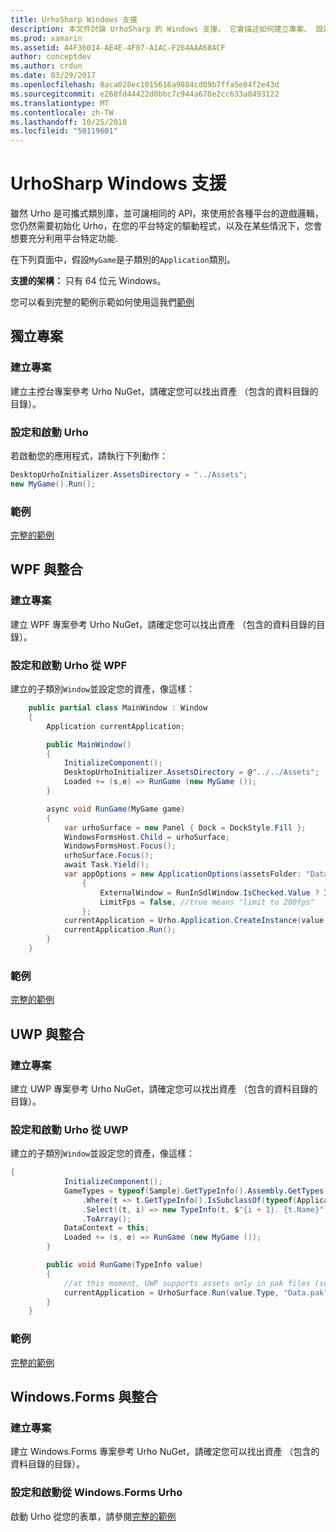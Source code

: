 ```yaml
---
title: UrhoSharp Windows 支援
description: 本文件討論 UrhoSharp 的 Windows 支援。 它會描述如何建立專案、 設定和啟動 Urho、 整合與 WPF 和 UWP 與整合。
ms.prod: xamarin
ms.assetid: A4F36014-AE4E-4F07-A1AC-F264AAA68ACF
author: conceptdev
ms.author: crdun
ms.date: 03/29/2017
ms.openlocfilehash: 8aca028ec1015616a9884cd09b7ffa5e04f2e43d
ms.sourcegitcommit: e268fd44422d0bbc7c944a678e2cc633a0493122
ms.translationtype: MT
ms.contentlocale: zh-TW
ms.lasthandoff: 10/25/2018
ms.locfileid: "50119601"
---
```

# <a name="urhosharp-windows-support"></a>UrhoSharp Windows 支援

雖然 Urho 是可攜式類別庫，並可讓相同的 API，來使用於各種平台的遊戲邏輯，您仍然需要初始化 Urho，在您的平台特定的驅動程式，以及在某些情況下，您會想要充分利用平台特定功能.

在下列頁面中，假設`MyGame`是子類別的`Application`類別。

**支援的架構：** 只有 64 位元 Windows。

您可以看到完整的範例示範如何使用這我們[範例](https://github.com/xamarin/urho-samples/tree/master/FeatureSamples)

## <a name="standalone-project"></a>獨立專案

### <a name="creating-a-project"></a>建立專案

建立主控台專案參考 Urho NuGet，請確定您可以找出資產 （包含的資料目錄的目錄）。

### <a name="configuring-and-launching-urho"></a>設定和啟動 Urho

若啟動您的應用程式，請執行下列動作：

```csharp
DesktopUrhoInitializer.AssetsDirectory = "../Assets";
new MyGame().Run();
```

### <a name="example"></a>範例

[完整的範例](https://github.com/xamarin/urho-samples/tree/master/FeatureSamples/Desktop)

## <a name="integrated-with-wpf"></a>WPF 與整合

### <a name="creating-a-project"></a>建立專案

建立 WPF 專案參考 Urho NuGet，請確定您可以找出資產 （包含的資料目錄的目錄）。

### <a name="configuring-and-launching-urho-from-wpf"></a>設定和啟動 Urho 從 WPF

建立的子類別`Window`並設定您的資產，像這樣：

```csharp
    public partial class MainWindow : Window
    {
        Application currentApplication;

        public MainWindow()
        {
            InitializeComponent();
            DesktopUrhoInitializer.AssetsDirectory = @"../../Assets";
            Loaded += (s,e) => RunGame (new MyGame ());
        }

        async void RunGame(MyGame game)
        {
            var urhoSurface = new Panel { Dock = DockStyle.Fill };
            WindowsFormsHost.Child = urhoSurface;
            WindowsFormsHost.Focus();
            urhoSurface.Focus();
            await Task.Yield();
            var appOptions = new ApplicationOptions(assetsFolder: "Data")
                {
                    ExternalWindow = RunInSdlWindow.IsChecked.Value ? IntPtr.Zero : urhoSurface.Handle,
                    LimitFps = false, //true means "limit to 200fps"
                };
            currentApplication = Urho.Application.CreateInstance(value.Type, appOptions);
            currentApplication.Run();
        }
    }
```

### <a name="example"></a>範例

[完整的範例](https://github.com/xamarin/urho-samples/tree/master/FeatureSamples/WPF)

## <a name="integrated-with-uwp"></a>UWP 與整合

### <a name="creating-a-project"></a>建立專案

建立 UWP 專案參考 Urho NuGet，請確定您可以找出資產 （包含的資料目錄的目錄）。

### <a name="configuring-and-launching-urho-from-uwp"></a>設定和啟動 Urho 從 UWP

建立的子類別`Window`並設定您的資產，像這樣：

```csharp
{
            InitializeComponent();
            GameTypes = typeof(Sample).GetTypeInfo().Assembly.GetTypes()
                .Where(t => t.GetTypeInfo().IsSubclassOf(typeof(Application)) && t != typeof(Sample))
                .Select((t, i) => new TypeInfo(t, $"{i + 1}. {t.Name}", ""))
                .ToArray();
            DataContext = this;
            Loaded += (s, e) => RunGame (new MyGame ());
        }

        public void RunGame(TypeInfo value)
        {
            //at this moment, UWP supports assets only in pak files (see PackageTool)
            currentApplication = UrhoSurface.Run(value.Type, "Data.pak");
        }
    }
```

### <a name="example"></a>範例

[完整的範例](https://github.com/xamarin/urho-samples/tree/master/FeatureSamples/UWP)

## <a name="integrated-with-windowsforms"></a>Windows.Forms 與整合

### <a name="creating-a-project"></a>建立專案

建立 Windows.Forms 專案參考 Urho NuGet，請確定您可以找出資產 （包含的資料目錄的目錄）。

### <a name="configuring-and-launching-urho-from-windowsforms"></a>設定和啟動從 Windows.Forms Urho

啟動 Urho 從您的表單，請參閱[完整的範例](https://github.com/xamarin/urho-samples/blob/master/FeatureSamples/WinForms/SamplesForm.cs)
